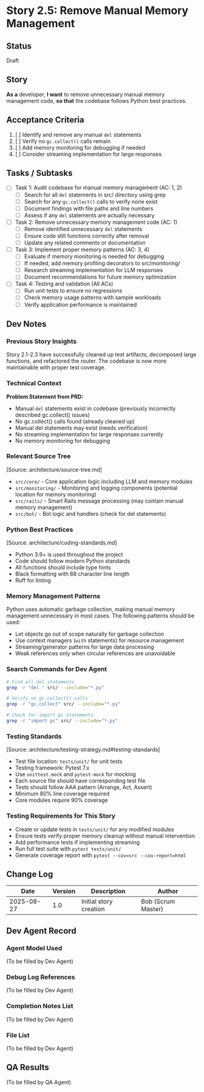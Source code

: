 # Story 2.5: Remove Manual Memory Management

## Status
Draft

## Story
**As a** developer,
**I want** to remove unnecessary manual memory management code,
**so that** the codebase follows Python best practices.

## Acceptance Criteria
1. [ ] Identify and remove any manual `del` statements
2. [ ] Verify no `gc.collect()` calls remain
3. [ ] Add memory monitoring for debugging if needed
4. [ ] Consider streaming implementation for large responses

## Tasks / Subtasks
- [ ] Task 1: Audit codebase for manual memory management (AC: 1, 2)
  - [ ] Search for all `del` statements in src/ directory using grep
  - [ ] Search for any `gc.collect()` calls to verify none exist
  - [ ] Document findings with file paths and line numbers
  - [ ] Assess if any `del` statements are actually necessary
- [ ] Task 2: Remove unnecessary memory management code (AC: 1)
  - [ ] Remove identified unnecessary `del` statements
  - [ ] Ensure code still functions correctly after removal
  - [ ] Update any related comments or documentation
- [ ] Task 3: Implement proper memory patterns (AC: 3, 4)
  - [ ] Evaluate if memory monitoring is needed for debugging
  - [ ] If needed, add memory profiling decorators to src/monitoring/
  - [ ] Research streaming implementation for LLM responses
  - [ ] Document recommendations for future memory optimization
- [ ] Task 4: Testing and validation (All ACs)
  - [ ] Run unit tests to ensure no regressions
  - [ ] Check memory usage patterns with sample workloads
  - [ ] Verify application performance is maintained

## Dev Notes

### Previous Story Insights
Story 2.1-2.3 have successfully cleaned up test artifacts, decomposed large functions, and refactored the router. The codebase is now more maintainable with proper test coverage.

### Technical Context
**Problem Statement from PRD:**
- Manual `del` statements exist in codebase (previously incorrectly described gc.collect() issues)
- No gc.collect() calls found (already cleaned up)
- Manual del statements may exist (needs verification)
- No streaming implementation for large responses currently
- No memory monitoring for debugging

### Relevant Source Tree
[Source: architecture/source-tree.md]
- `src/core/` - Core application logic including LLM and memory modules
- `src/monitoring/` - Monitoring and logging components (potential location for memory monitoring)
- `src/rails/` - Smart Rails message processing (may contain manual memory management)
- `src/bot/` - Bot logic and handlers (check for del statements)

### Python Best Practices
[Source: architecture/coding-standards.md]
- Python 3.9+ is used throughout the project
- Code should follow modern Python standards
- All functions should include type hints
- Black formatting with 88 character line length
- Ruff for linting

### Memory Management Patterns
Python uses automatic garbage collection, making manual memory management unnecessary in most cases. The following patterns should be used:
- Let objects go out of scope naturally for garbage collection
- Use context managers (`with` statements) for resource management
- Streaming/generator patterns for large data processing
- Weak references only when circular references are unavoidable

### Search Commands for Dev Agent
```bash
# Find all del statements
grep -r "del " src/ --include="*.py"

# Verify no gc.collect() calls
grep -r "gc.collect" src/ --include="*.py"

# Check for import gc statements
grep -r "import gc" src/ --include="*.py"
```

### Testing Standards
[Source: architecture/testing-strategy.md#testing-standards]
- Test file location: `tests/unit/` for unit tests
- Testing framework: Pytest 7.x
- Use `unittest.mock` and `pytest-mock` for mocking
- Each source file should have corresponding test file
- Tests should follow AAA pattern (Arrange, Act, Assert)
- Minimum 80% line coverage required
- Core modules require 90% coverage

### Testing Requirements for This Story
- Create or update tests in `tests/unit/` for any modified modules
- Ensure tests verify proper memory cleanup without manual intervention
- Add performance tests if implementing streaming
- Run full test suite with `pytest tests/unit/`
- Generate coverage report with `pytest --cov=src --cov-report=html`

## Change Log
| Date | Version | Description | Author |
|------|---------|-------------|--------|
| 2025-08-27 | 1.0 | Initial story creation | Bob (Scrum Master) |

## Dev Agent Record

### Agent Model Used
(To be filled by Dev Agent)

### Debug Log References
(To be filled by Dev Agent)

### Completion Notes List
(To be filled by Dev Agent)

### File List
(To be filled by Dev Agent)

## QA Results
(To be filled by QA Agent)